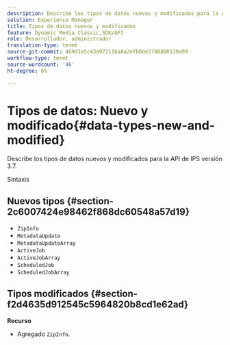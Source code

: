 ```yaml
---
description: Describe los tipos de datos nuevos y modificados para la API de IPS versión 3.7.
solution: Experience Manager
title: Tipos de datos nuevos y modificados
feature: Dynamic Media Classic,SDK/API
role: Desarrollador, administrador
translation-type: tm+mt
source-git-commit: 469d1a5c43a972116a8a2efb0de5708800130a99
workflow-type: tm+mt
source-wordcount: '46'
ht-degree: 6%

---
```



# Tipos de datos: Nuevo y modificado{#data-types-new-and-modified}

Describe los tipos de datos nuevos y modificados para la API de IPS versión 3.7.

Sintaxis

## Nuevos tipos {#section-2c6007424e98462f868dc60548a57d19}

* `ZipInfo`
* `MetadataUpdate`
* `MetadataUpdateArray`
* `ActiveJob`
* `ActiveJobArray`
* `ScheduledJob`
* `ScheduledJobArray`

## Tipos modificados {#section-f2d4635d912545c5964820b8cd1e62ad}

**Recurso**

* Agregado `ZipInfo`.

